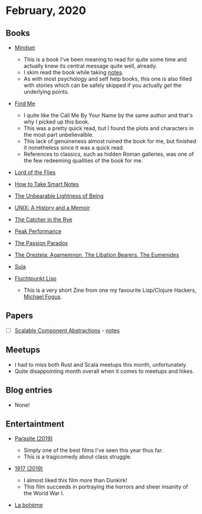 # February, 2020

## Books

- [Mindset](https://www.goodreads.com/book/show/40745.Mindset)
  - This is a book I've been meaning to read for quite some time and actually knew its central message quite well, already.
  - I skim read the book while taking [notes](../../books/psychology/mindset.md).
  - As with most psychology and self help books, this one is also filled with stories which can be safely skipped if you actually _get_ the underlying points.
  
- [Find Me](https://www.goodreads.com/book/show/44581535-find-me)
  - I quite like the Call Me By Your Name by the same author and that's why I picked up this book.
  - This was a pretty quick read, but I found the plots and characters in the most part unbelievalble. 
  - This lack of genuineness almost ruined the book for me, but finished it nonetheless since it was a quick read.
  - References to classics, such as hidden Roman galleries, was one of the few redeeming qualities of the book for me.

- [Lord of the Flies](https://www.goodreads.com/book/show/7624.Lord_of_the_Flies)
  
- [How to Take Smart Notes](https://www.goodreads.com/book/show/34507927-how-to-take-smart-notes)

- [The Unbearable Lightness of Being](https://www.goodreads.com/book/show/9717.The_Unbearable_Lightness_of_Being)

- [UNIX: A History and a Memoir](https://www.goodreads.com/book/show/48518642-unix)

- [The Catcher in the Rye](https://www.goodreads.com/book/show/5107.The_Catcher_in_the_Rye)

- [Peak Performance](https://www.goodreads.com/book/show/31450959-peak-performance)
 
- [The Passion Paradox](https://www.goodreads.com/book/show/37901642-the-passion-paradox)
  
- [The Oresteia: Agamemnon, The Libation Bearers, The Eumenides](https://www.goodreads.com/book/show/1519.The_Oresteia)

- [Sula](https://www.goodreads.com/book/show/11346.Sula)

- [Fluchtpunkt Lisp](https://www.goodreads.com/book/show/45838440-fluchtpunkt-lisp)
  - This is a very short Zine from one my favourite Lisp/Clojure Hackers, [Michael Fogus](http://blog.fogus.me/).

## Papers

- [ ] [Scalable Component Abstractions](https://lampwww.epfl.ch/~odersky/papers/ScalableComponent.pdf) - [notes](scalable-component-abstractions.md)

## Meetups

- I had to miss both Rust and Scala meetups this month, unfortunately. 
- Quite disappointing month overall when it comes to meetups and hikes.

## Blog entries

- None!

## Entertaintment

- [Parasite (2019)](https://www.imdb.com/title/tt6751668/)
  - Simply one of the best films I've seen this year thus far.
  - This is a tragicomedy about class struggle.

- [1917 (2019)](https://www.imdb.com/title/tt8579674/)
  - I almost liked this film more than Dunkirk!
  - This film succeeds in portraying the horrors and sheer insanity of the World War I.

- [La bohème](https://www.roh.org.uk/tickets-and-events/la-boheme-by-richard-jones-dates)
